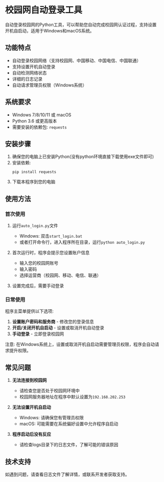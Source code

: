 # 校园网自动登录工具

自动登录校园网的Python工具，可以帮助您自动完成校园网认证过程，支持设置开机自启动，适用于Windows和macOS系统。

## 功能特点

- 自动登录校园网络（支持校园网、中国移动、中国电信、中国联通）
- 支持设置开机自动登录
- 自动检测网络状态
- 详细的日志记录
- 自动请求管理员权限（Windows系统）

## 系统要求

- Windows 7/8/10/11 或 macOS
- Python 3.6 或更高版本
- 需要安装的依赖包: `requests`

## 安装步骤

1. 确保您的电脑上已安装Python(没有python环境直接下载使用exe文件即可)
2. 安装依赖:
   ```
   pip install requests
   ```
3. 下载本程序到您的电脑

## 使用方法

### 首次使用

1. 运行`auto_login.py`文件
   - Windows: 双击`start_login.bat`
   - 或者打开命令行，进入程序所在目录，运行`python auto_login.py`
   
2. 首次运行时，程序会提示您设置账户信息
   - 输入您的校园网账号
   - 输入密码
   - 选择运营商（校园网、移动、电信、联通）

3. 设置完成后，需要手动登录

### 日常使用

程序主菜单提供以下选项:

1. **设置账户密码和服务商** - 修改您的登录信息
2. **开启/关闭开机自启动** - 设置或取消开机自动登录
3. **手动登录** - 立即登录校园网

注意: 在Windows系统上，设置或取消开机自启动需要管理员权限，程序会自动请求提升权限。

## 常见问题

1. **无法连接到校园网**
   - 请检查您是否处于校园网环境中
   - 校园网服务器地址在程序中默认设置为`192.168.202.253`

2. **无法设置开机自启动**
   - Windows: 请确保您有管理员权限
   - macOS: 可能需要在系统偏好设置中允许程序自启动

3. **程序启动后没有反应**
   - 请检查logs目录下的日志文件，了解可能的错误原因

## 技术支持

如遇到问题，请查看日志文件了解详情，或联系开发者获取支持。 

